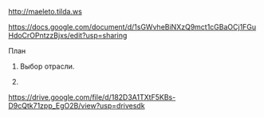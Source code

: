 http://maeleto.tilda.ws

https://docs.google.com/document/d/1sGWvheBiNXzQ9mct1cGBaOCj1FGuHdoCrOPntzzBjxs/edit?usp=sharing

План
1. Выбор отрасли.

2. 

https://drive.google.com/file/d/182D3A1TXtF5KBs-D9cQtk71zpp_EgO2B/view?usp=drivesdk
